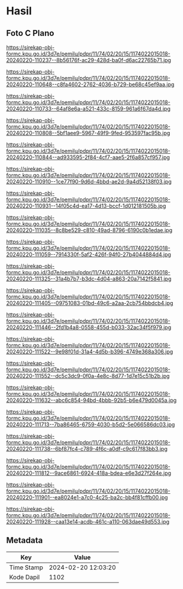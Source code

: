 # Hasil

## Foto C Plano

https://sirekap-obj-formc.kpu.go.id/3d7e/pemilu/pdpr/11/74/02/20/15/1174022015018-20240220-110237--8b56176f-ac29-428d-ba0f-d6ac22765b71.jpg

https://sirekap-obj-formc.kpu.go.id/3d7e/pemilu/pdpr/11/74/02/20/15/1174022015018-20240220-110648--c8fa4602-2762-4036-b729-be68c45ef9aa.jpg

https://sirekap-obj-formc.kpu.go.id/3d7e/pemilu/pdpr/11/74/02/20/15/1174022015018-20240220-110733--64af8e6a-a521-433c-8159-961a6f67da4d.jpg

https://sirekap-obj-formc.kpu.go.id/3d7e/pemilu/pdpr/11/74/02/20/15/1174022015018-20240220-110808--5bf1aee9-5967-49f9-9fed-953597fac95b.jpg

https://sirekap-obj-formc.kpu.go.id/3d7e/pemilu/pdpr/11/74/02/20/15/1174022015018-20240220-110844--ad933595-2f84-4cf7-aae5-2f6a857cf957.jpg

https://sirekap-obj-formc.kpu.go.id/3d7e/pemilu/pdpr/11/74/02/20/15/1174022015018-20240220-110910--1ce77f90-9d6d-4bbd-ae2d-9a4d52138f03.jpg

https://sirekap-obj-formc.kpu.go.id/3d7e/pemilu/pdpr/11/74/02/20/15/1174022015018-20240220-110931--14f05c4d-ea17-4d13-bccf-1d012181505b.jpg

https://sirekap-obj-formc.kpu.go.id/3d7e/pemilu/pdpr/11/74/02/20/15/1174022015018-20240220-111035--8c8be529-c810-49ad-8796-6190c0b1edae.jpg

https://sirekap-obj-formc.kpu.go.id/3d7e/pemilu/pdpr/11/74/02/20/15/1174022015018-20240220-111059--7914330f-5af2-426f-94f0-27b4044884d4.jpg

https://sirekap-obj-formc.kpu.go.id/3d7e/pemilu/pdpr/11/74/02/20/15/1174022015018-20240220-111325--31a4b7b7-b3dc-4d04-a863-20a7142f5841.jpg

https://sirekap-obj-formc.kpu.go.id/3d7e/pemilu/pdpr/11/74/02/20/15/1174022015018-20240220-111405--09751083-01bd-49c6-a2aa-2cb754bbdcb4.jpg

https://sirekap-obj-formc.kpu.go.id/3d7e/pemilu/pdpr/11/74/02/20/15/1174022015018-20240220-111446--2fd1b4a8-0558-455d-b033-32ac34f5f979.jpg

https://sirekap-obj-formc.kpu.go.id/3d7e/pemilu/pdpr/11/74/02/20/15/1174022015018-20240220-111522--9e98f01d-31a4-4d5b-b396-4749e368a306.jpg

https://sirekap-obj-formc.kpu.go.id/3d7e/pemilu/pdpr/11/74/02/20/15/1174022015018-20240220-111552--dc5c3dc9-0f0a-4e8c-8d77-1d7e15c51b2b.jpg

https://sirekap-obj-formc.kpu.go.id/3d7e/pemilu/pdpr/11/74/02/20/15/1174022015018-20240220-111632--abc6c854-94bd-4bbb-92b5-b6e479d0045a.jpg

https://sirekap-obj-formc.kpu.go.id/3d7e/pemilu/pdpr/11/74/02/20/15/1174022015018-20240220-111713--7ba86465-6759-4030-b5d2-5e066586dc03.jpg

https://sirekap-obj-formc.kpu.go.id/3d7e/pemilu/pdpr/11/74/02/20/15/1174022015018-20240220-111738--6bf87fc4-c789-4f6c-a0df-c9c617f83bb3.jpg

https://sirekap-obj-formc.kpu.go.id/3d7e/pemilu/pdpr/11/74/02/20/15/1174022015018-20240220-111812--9ace6861-6924-418a-bdea-e6e3d27f264e.jpg

https://sirekap-obj-formc.kpu.go.id/3d7e/pemilu/pdpr/11/74/02/20/15/1174022015018-20240220-111901--ea8024e1-a7c0-4c25-ba2c-bb4f81cffb00.jpg

https://sirekap-obj-formc.kpu.go.id/3d7e/pemilu/pdpr/11/74/02/20/15/1174022015018-20240220-111928--caa13e14-acdb-461c-a110-063dae49d553.jpg


## Metadata

| Key        | Value               |
| ---------- | ------------------- |
| Time Stamp | 2024-02-20 12:03:20 |
| Kode Dapil | 1102                |



